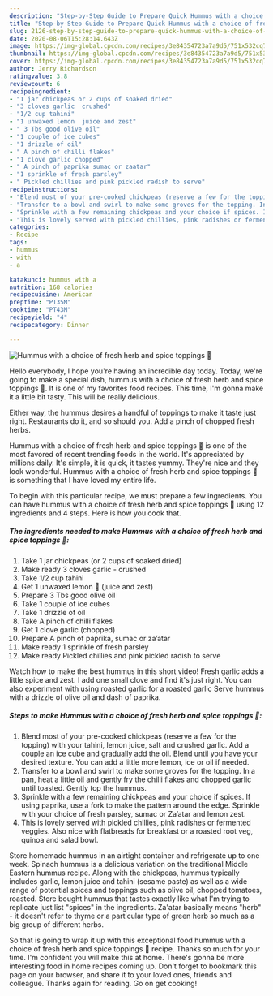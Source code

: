 ```yaml
---
description: "Step-by-Step Guide to Prepare Quick Hummus with a choice of fresh herb and spice toppings 🌱"
title: "Step-by-Step Guide to Prepare Quick Hummus with a choice of fresh herb and spice toppings 🌱"
slug: 2126-step-by-step-guide-to-prepare-quick-hummus-with-a-choice-of-fresh-herb-and-spice-toppings
date: 2020-08-06T15:28:14.643Z
image: https://img-global.cpcdn.com/recipes/3e84354723a7a9d5/751x532cq70/hummus-with-a-choice-of-fresh-herb-and-spice-toppings-🌱-recipe-main-photo.jpg
thumbnail: https://img-global.cpcdn.com/recipes/3e84354723a7a9d5/751x532cq70/hummus-with-a-choice-of-fresh-herb-and-spice-toppings-🌱-recipe-main-photo.jpg
cover: https://img-global.cpcdn.com/recipes/3e84354723a7a9d5/751x532cq70/hummus-with-a-choice-of-fresh-herb-and-spice-toppings-🌱-recipe-main-photo.jpg
author: Jerry Richardson
ratingvalue: 3.8
reviewcount: 6
recipeingredient:
- "1 jar chickpeas or 2 cups of soaked dried"
- "3 cloves garlic  crushed"
- "1/2 cup tahini"
- "1 unwaxed lemon  juice and zest"
- " 3 Tbs good olive oil"
- "1 couple of ice cubes"
- "1 drizzle of oil"
- " A pinch of chilli flakes"
- "1 clove garlic chopped"
- " A pinch of paprika sumac or zaatar"
- "1 sprinkle of fresh parsley"
- " Pickled chillies and pink pickled radish to serve"
recipeinstructions:
- "Blend most of your pre-cooked chickpeas (reserve a few for the topping) with your tahini, lemon juice, salt and crushed garlic. Add a couple an ice cube and gradually add the oil. Blend until you have your desired texture. You can add a little more lemon, ice or oil if needed."
- "Transfer to a bowl and swirl to make some groves for the topping. In a pan, heat a little oil and gently fry the chilli flakes and chopped garlic until toasted. Gently top the hummus."
- "Sprinkle with a few remaining chickpeas and your choice if spices. If using paprika, use a fork to make the pattern around the edge. Sprinkle with your choice of fresh parsley, sumac or Za’atar and lemon zest."
- "This is lovely served with pickled chillies, pink radishes or fermented veggies. Also nice with flatbreads for breakfast or a roasted root veg, quinoa and salad bowl."
categories:
- Recipe
tags:
- hummus
- with
- a

katakunci: hummus with a 
nutrition: 168 calories
recipecuisine: American
preptime: "PT35M"
cooktime: "PT43M"
recipeyield: "4"
recipecategory: Dinner

---
```



![Hummus with a choice of fresh herb and spice toppings 🌱](https://img-global.cpcdn.com/recipes/3e84354723a7a9d5/751x532cq70/hummus-with-a-choice-of-fresh-herb-and-spice-toppings-🌱-recipe-main-photo.jpg)

Hello everybody, I hope you're having an incredible day today. Today, we're going to make a special dish, hummus with a choice of fresh herb and spice toppings 🌱. It is one of my favorites food recipes. This time, I'm gonna make it a little bit tasty. This will be really delicious.

Either way, the hummus desires a handful of toppings to make it taste just right. Restaurants do it, and so should you. Add a pinch of chopped fresh herbs.

Hummus with a choice of fresh herb and spice toppings 🌱 is one of the most favored of recent trending foods in the world. It's appreciated by millions daily. It's simple, it is quick, it tastes yummy. They're nice and they look wonderful. Hummus with a choice of fresh herb and spice toppings 🌱 is something that I have loved my entire life.


To begin with this particular recipe, we must prepare a few ingredients. You can have hummus with a choice of fresh herb and spice toppings 🌱 using 12 ingredients and 4 steps. Here is how you cook that.

<!--inarticleads1-->

##### The ingredients needed to make Hummus with a choice of fresh herb and spice toppings 🌱:

1. Take 1 jar chickpeas (or 2 cups of soaked dried)
1. Make ready 3 cloves garlic - crushed
1. Take 1/2 cup tahini
1. Get 1 unwaxed lemon 🍋 (juice and zest)
1. Prepare  3 Tbs good olive oil
1. Take 1 couple of ice cubes
1. Take 1 drizzle of oil
1. Take  A pinch of chilli flakes
1. Get 1 clove garlic (chopped)
1. Prepare  A pinch of paprika, sumac or za’atar
1. Make ready 1 sprinkle of fresh parsley
1. Make ready  Pickled chillies and pink pickled radish to serve


Watch how to make the best hummus in this short video! Fresh garlic adds a little spice and zest. I add one small clove and find it&#39;s just right. You can also experiment with using roasted garlic for a roasted garlic Serve hummus with a drizzle of olive oil and dash of paprika. 

<!--inarticleads2-->

##### Steps to make Hummus with a choice of fresh herb and spice toppings 🌱:

1. Blend most of your pre-cooked chickpeas (reserve a few for the topping) with your tahini, lemon juice, salt and crushed garlic. Add a couple an ice cube and gradually add the oil. Blend until you have your desired texture. You can add a little more lemon, ice or oil if needed.
1. Transfer to a bowl and swirl to make some groves for the topping. In a pan, heat a little oil and gently fry the chilli flakes and chopped garlic until toasted. Gently top the hummus.
1. Sprinkle with a few remaining chickpeas and your choice if spices. If using paprika, use a fork to make the pattern around the edge. Sprinkle with your choice of fresh parsley, sumac or Za’atar and lemon zest.
1. This is lovely served with pickled chillies, pink radishes or fermented veggies. Also nice with flatbreads for breakfast or a roasted root veg, quinoa and salad bowl.


Store homemade hummus in an airtight container and refrigerate up to one week. Spinach hummus is a delicious variation on the traditional Middle Eastern hummus recipe. Along with the chickpeas, hummus typically includes garlic, lemon juice and tahini (sesame paste) as well as a wide range of potential spices and toppings such as olive oil, chopped tomatoes, roasted. Store bought hummus that tastes exactly like what I&#39;m trying to replicate just list &#34;spices&#34; in the ingredients. Za&#39;atar basically means &#34;herb&#34; - it doesn&#39;t refer to thyme or a particular type of green herb so much as a big group of different herbs. 

So that is going to wrap it up with this exceptional food hummus with a choice of fresh herb and spice toppings 🌱 recipe. Thanks so much for your time. I'm confident you will make this at home. There's gonna be more interesting food in home recipes coming up. Don't forget to bookmark this page on your browser, and share it to your loved ones, friends and colleague. Thanks again for reading. Go on get cooking!

